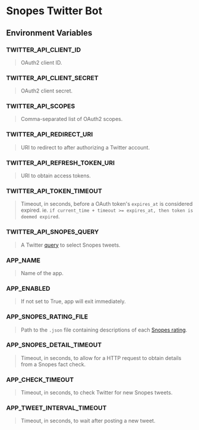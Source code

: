 # Snopes Twitter Bot

## Environment Variables

### TWITTER_API_CLIENT_ID

> OAuth2 client ID.

### TWITTER_API_CLIENT_SECRET

> OAuth2 client secret.

### TWITTER_API_SCOPES

> Comma-separated list of OAuth2 scopes.

### TWITTER_API_REDIRECT_URI

> URI to redirect to after authorizing a Twitter account.

### TWITTER_API_REFRESH_TOKEN_URI

> URI to obtain access tokens.

### TWITTER_API_TOKEN_TIMEOUT

> Timeout, in seconds, before a OAuth token's `expires_at` is considered expired. ie. ```if current_time + timeout >= expires_at, then token is deemed expired```.

### TWITTER_API_SNOPES_QUERY

> A Twitter [query](https://developer.twitter.com/en/docs/twitter-api/tweets/search/integrate/build-a-query) to select Snopes tweets.

### APP_NAME

> Name of the app.

### APP_ENABLED

> If not set to True, app will exit immediately.

### APP_SNOPES_RATING_FILE

> Path to the `.json` file containing descriptions of each [Snopes rating](https://www.snopes.com/fact-check-ratings/).

### APP_SNOPES_DETAIL_TIMEOUT

> Timeout, in seconds, to allow for a HTTP request to obtain details from a Snopes fact check.

### APP_CHECK_TIMEOUT

> Timeout, in seconds, to check Twitter for new Snopes tweets.

### APP_TWEET_INTERVAL_TIMEOUT

> Timeout, in seconds, to wait after posting a new tweet.
